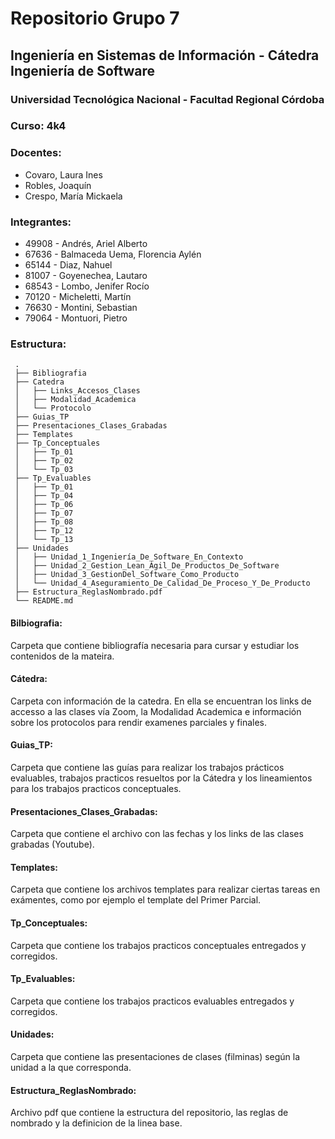 # Repositorio Grupo 7
## Ingeniería en Sistemas de Información - Cátedra Ingeniería de Software
### Universidad Tecnológica Nacional - Facultad Regional Córdoba
### Curso: 4k4

### Docentes:
* Covaro, Laura Ines
* Robles, Joaquín
* Crespo, María Mickaela

### Integrantes:
* 49908 - Andrés, Ariel Alberto
* 67636 - Balmaceda Uema, Florencia Aylén
* 65144 - Diaz, Nahuel
* 81007 - Goyenechea, Lautaro
* 68543 - Lombo, Jenifer Rocío
* 70120 - Micheletti, Martín
* 76630 - Montini, Sebastian
* 79064 - Montuori, Pietro

### Estructura:
     .    
     ├── Bibliografia                   
     ├── Catedra
     │   ├── Links_Accesos_Clases
     │   ├── Modalidad_Academica
     │   └── Protocolo 
     ├── Guias_TP                     
     ├── Presentaciones_Clases_Grabadas                    
     ├── Templates
     ├── Tp_Conceptuales
     │   ├── Tp_01
     │   ├── Tp_02
     │   └── Tp_03 
     ├── Tp_Evaluables
     │   ├── Tp_01
     │   ├── Tp_04
     │   ├── Tp_06
     │   ├── Tp_07
     │   ├── Tp_08
     │   ├── Tp_12
     │   └── Tp_13
     ├── Unidades
     │   ├── Unidad_1_Ingeniería_De_Software_En_Contexto
     │   ├── Unidad_2_Gestion_Lean_Ágil_De_Productos_De_Software
     │   ├── Unidad_3_GestionDel_Software_Como_Producto
     │   └── Unidad_4_Aseguramiento_De_Calidad_De_Proceso_Y_De_Producto
     ├── Estructura_ReglasNombrado.pdf
     └── README.md
    
#### Bilbiografia: 
Carpeta que contiene bibliografía necesaria para cursar y estudiar los contenidos de la mateira. 

#### Cátedra:
Carpeta con información de la catedra. En ella se encuentran los links de accesso a las clases vía Zoom, la Modalidad Academica e información sobre los protocolos para rendir examenes parciales y finales. 

#### Guias_TP:
Carpeta que contiene las guías para realizar los trabajos prácticos evaluables, trabajos practicos resueltos por la Cátedra y los lineamientos para los trabajos practicos conceptuales.

#### Presentaciones_Clases_Grabadas: 
Carpeta que contiene el archivo con las fechas y los links de las clases grabadas (Youtube).

#### Templates: 
Carpeta que contiene los archivos templates para realizar ciertas tareas en exámentes, como por ejemplo el template del Primer Parcial. 

#### Tp_Conceptuales: 
Carpeta que contiene los trabajos practicos conceptuales entregados y corregidos.

#### Tp_Evaluables: 
Carpeta que contiene los trabajos practicos evaluables entregados y corregidos. 

#### Unidades: 
Carpeta que contiene las presentaciones de clases (filminas) según la unidad a la que corresponda. 

#### Estructura_ReglasNombrado: 
Archivo pdf que contiene la estructura del repositorio, las reglas de nombrado y la definicion de la linea base.
